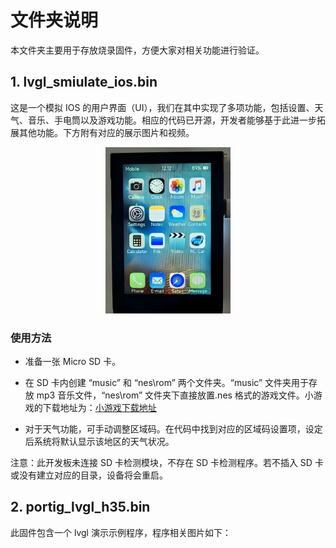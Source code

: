 # 文件夹说明

本文件夹主要用于存放烧录固件，方便大家对相关功能进行验证。

## 1. lvgl_smiulate_ios.bin
这是一个模拟 IOS 的用户界面（UI），我们在其中实现了多项功能，包括设置、天气、音乐、手电筒以及游戏功能。相应的代码已开源，开发者能够基于此进一步拓展其他功能。下方附有对应的展示图片和视频。

 <p align="center" width="80%">
    <img src="https://github.com/VIEWESMART/UEDX24320028ESP32-3.5inch-320_480-Display/blob/main/image/smiulate_ios.png" alt="">
  </p>

### 使用方法
* 准备一张 Micro SD 卡。
* 在 SD 卡内创建 “music” 和 “nes\rom” 两个文件夹。“music” 文件夹用于存放 mp3 音乐文件，“nes\rom” 文件夹下直接放置.nes 格式的游戏文件。小游戏的下载地址为：[小游戏下载地址](https://www.consoleroms.com/roms/nes)
  
* 对于天气功能，可手动调整区域码。在代码中找到对应的区域码设置项，设定后系统将默认显示该地区的天气状况。
  
注意：此开发板未连接 SD 卡检测模块，不存在 SD 卡检测程序。若不插入 SD 卡或没有建立对应的目录，设备将会重启。

## 2. portig_lvgl_h35.bin
此固件包含一个 lvgl 演示示例程序，程序相关图片如下：

<p align="center" width="80%">
    <img src="https://github.com/VIEWESMART/UEDX24320028ESP32-3.5inch-320_480-Display/blob/main/image/3.5_h.png" alt="">
</p>
